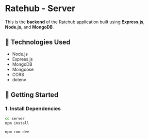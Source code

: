 # Ratehub - Server

This is the **backend** of the Ratehub application built using **Express.js**, **Node.js**, and **MongoDB**.

## 🔧 Technologies Used

- Node.js
- Express.js
- MongoDB
- Mongoose
- CORS
- dotenv


## 🚀 Getting Started

### 1. Install Dependencies

```bash
cd server
npm install

npm run dev


